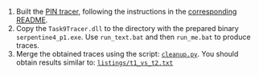 1. Built the [PIN tracer](pin_tracer), following the instructions in the [corresponding README](pin_tracer/README.md).
2. Copy the `Task9Tracer.dll` to the directory with the prepared binary `serpentine4_p1.exe`. Use `run_text.bat` and then `run_me.bat` to produce traces.
3. Merge the obtained traces using the script: [`cleanup.py`](cleanup.py). You should obtain results similar to: [`listings/t1_vs_t2.txt`](listings/t1_vs_t2.txt)

